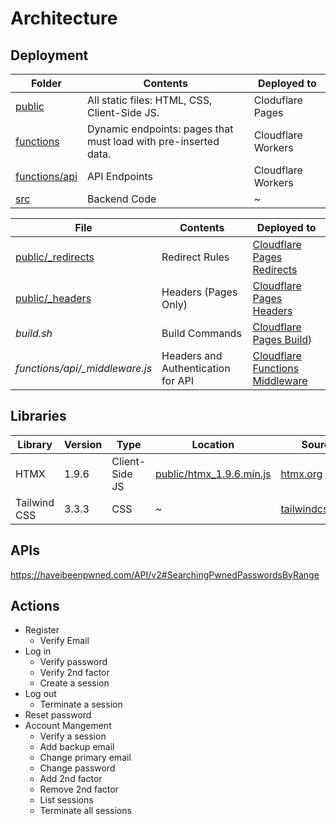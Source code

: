 # Architecture

## Deployment
Folder | Contents | Deployed to
-------|----------|------------
[public](https://github.com/eustasy/puff-serverless/tree/main/public) | All static files: HTML, CSS, Client-Side JS. | Cloduflare Pages
[functions](https://github.com/eustasy/puff-serverless/tree/main/functions) | Dynamic endpoints: pages that must load with pre-inserted data. | Cloudflare Workers
[functions/api](https://github.com/eustasy/puff-serverless/tree/main/functions/api) | API Endpoints | Cloudflare Workers
[src](https://github.com/eustasy/puff-serverless/tree/main/src) | Backend Code | ~

File | Contents | Deployed to
-------|----------|------------
[public/_redirects](https://github.com/eustasy/puff-serverless/blob/cf-pages/public/_redirects) | Redirect Rules | [Cloudflare Pages Redirects](https://developers.cloudflare.com/pages/platform/redirects/)
[public/_headers](https://github.com/eustasy/puff-serverless/blob/cf-pages/public/_headers) | Headers (Pages Only) | [Cloudflare Pages Headers](https://developers.cloudflare.com/pages/platform/headers/)
_build.sh_ | Build Commands | [Cloudflare Pages Build](https://developers.cloudflare.com/pages/how-to/build-commands-branches/))
_functions/api/\_middleware.js_ | Headers and Authentication for API | [Cloudflare Functions Middleware](https://developers.cloudflare.com/pages/platform/functions/middleware/)

## Libraries
Library | Version | Type | Location | Source
--------|---------|------|----------|-------
HTMX | 1.9.6 | Client-Side JS | [public/htmx_1.9.6.min.js](https://github.com/eustasy/puff-serverless/blob/cf-pages/public/htmx_1.9.6.min.js) | [htmx.org](https://htmx.org/)
Tailwind CSS | 3.3.3 | CSS | ~ | [tailwindcss.com](https://tailwindcss.com/)

## APIs
https://haveibeenpwned.com/API/v2#SearchingPwnedPasswordsByRange

## Actions
- Register
  - Verify Email
- Log in
  - Verify password
  - Verify 2nd factor
  - Create a session
- Log out
  - Terminate a session
- Reset password
- Account Mangement
  - Verify a session
  - Add backup email
  - Change primary email
  - Change password
  - Add 2nd factor
  - Remove 2nd factor
  - List sessions
  - Terminate all sessions
